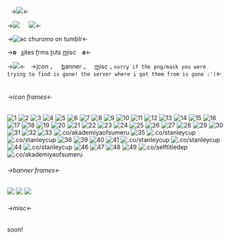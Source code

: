 ︎
 ︎
->![](https://files.catbox.moe/8y6694.png)<-

->[![](https://64.media.tumblr.com/8eb2092e21233c28dfbbd00184765f1b/tumblr_inline_mlyat5PTwU1qz4rgp.gif)](nuevebesitos)⠀⠀![](https://files.catbox.moe/c9jdfr.png)<-

->![ac churomo on tumblr](https://files.catbox.moe/d0jl43.gif)<-

->**ʚ**⠀[s](nuevebesitos-sites)ites [f](nuevebesitos-frames)rms [t](nuevebesitos-tutorials)uts [m](nuevebesitos-misc)isc ⠀**ɞ**<-

->![](https://files.catbox.moe/w7aka8.png)<-
 ︎
 ︎
->[i](#icon-frames)con ₊⠀⠀[b](nuevebesitos-frames2#banner-frames)anner ₊⠀⠀[m](#misc)isc ₊
`sorry if the png/mask you were trying to find is gone! the server where i got them from is gone :'(`<-
 ︎
 ︎
###### ->icon frames<-
![1](https://files.catbox.moe/h73hmz.png) ![2](https://files.catbox.moe/w4fz34.png)  ![3](https://files.catbox.moe/aq8nlh.png) ![4](https://files.catbox.moe/zvu3w9.png) ![5](https://files.catbox.moe/gs22gf.png) ![6](https://files.catbox.moe/gq3lv6.png) ![7](https://files.catbox.moe/tu4wqb.png) ![8](https://files.catbox.moe/3pjemu.png) ![9](https://files.catbox.moe/g2p1a6.png) ![10](https://files.catbox.moe/6ng29r.png) ![11](https://files.catbox.moe/wmpusu.png) ![12](https://files.catbox.moe/oq4xbc.png) ![13](https://files.catbox.moe/x76wi6.png) ![14](https://files.catbox.moe/8do1g9.png) ![15](https://files.catbox.moe/2w4wrz.png) ![16](https://files.catbox.moe/g7wpxf.png) ![17](https://files.catbox.moe/qipwvs.png) ![18](https://files.catbox.moe/c0lvbj.png) ![19](https://files.catbox.moe/kch4qo.png) ![20](https://files.catbox.moe/p5piit.png) ![21](https://files.catbox.moe/4yonhc.png) ![22](https://files.catbox.moe/t23y4e.png) ![23](https://files.catbox.moe/1mf16e.png) ![24](https://files.catbox.moe/oq9xqi.png) ![25](https://files.catbox.moe/bscy3j.png) ![26](https://files.catbox.moe/epv3vy.png) ![27](https://files.catbox.moe/7j693f.png) ![28](https://files.catbox.moe/qy0v1l.png) ![29](https://files.catbox.moe/ilywle.png) ![30](https://files.catbox.moe/q3d9om.png) ![31](https://files.catbox.moe/c6v1dy.png) ![32](https://files.catbox.moe/ew0h9u.png) ![33](https://files.catbox.moe/dcve0l.png) ![.co/akademiyaofsumeru](https://files.catbox.moe/oqbopy.png) ![35](https://files.catbox.moe/p3feh0.png) ![.co/stanIeycup](https://files.catbox.moe/9v6g9b.png) ![.co/stanIeycup](https://files.catbox.moe/08xxto.png) ![38](https://files.catbox.moe/1sh6dm.png) ![39](https://files.catbox.moe/hnudgl.png) ![40](https://files.catbox.moe/1xeiqi.png) ![41](https://files.catbox.moe/dotp7p.png) ![.co/stanIeycup](https://files.catbox.moe/qimbd2.png) ![.co/stanIeycup](https://files.catbox.moe/9tkoy3.png) ![44](https://files.catbox.moe/jbttlm.png) ![.co/stanIeycup](https://files.catbox.moe/as9sni.png) ![46](https://files.catbox.moe/gjww6a.png) ![47](https://files.catbox.moe/qjqy41.png) ![48](https://files.catbox.moe/ri91oo.png) ![49](https://files.catbox.moe/b1b7f4.png) ![.co/selftitledep](https://files.catbox.moe/pns09q.png) ![.co/akademiyaofsumeru](https://files.catbox.moe/lhkia7.png)
 ︎
 ︎
###### ->banner frames<-
![](https://files.catbox.moe/q16z50.png) ![](https://files.catbox.moe/cs4bgd.png) ![](https://files.catbox.moe/7hbhfa.png)
 ︎
 
###### ->misc<-
 ︎soon!